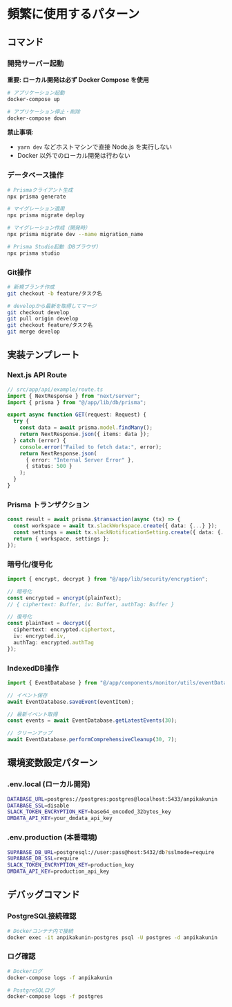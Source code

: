 # 頻繁に使用するパターン

## コマンド

### 開発サーバー起動
**重要: ローカル開発は必ず Docker Compose を使用**

```bash
# アプリケーション起動
docker-compose up

# アプリケーション停止・削除
docker-compose down
```

**禁止事項:**
- `yarn dev` などホストマシンで直接 Node.js を実行しない
- Docker 以外でのローカル開発は行わない

### データベース操作
```bash
# Prismaクライアント生成
npx prisma generate

# マイグレーション適用
npx prisma migrate deploy

# マイグレーション作成（開発時）
npx prisma migrate dev --name migration_name

# Prisma Studio起動（DBブラウザ）
npx prisma studio
```

### Git操作
```bash
# 新規ブランチ作成
git checkout -b feature/タスク名

# developから最新を取得してマージ
git checkout develop
git pull origin develop
git checkout feature/タスク名
git merge develop
```

## 実装テンプレート

### Next.js API Route
```typescript
// src/app/api/example/route.ts
import { NextResponse } from "next/server";
import { prisma } from "@/app/lib/db/prisma";

export async function GET(request: Request) {
  try {
    const data = await prisma.model.findMany();
    return NextResponse.json({ items: data });
  } catch (error) {
    console.error("Failed to fetch data:", error);
    return NextResponse.json(
      { error: "Internal Server Error" },
      { status: 500 }
    );
  }
}
```

### Prisma トランザクション
```typescript
const result = await prisma.$transaction(async (tx) => {
  const workspace = await tx.slackWorkspace.create({ data: {...} });
  const settings = await tx.slackNotificationSetting.create({ data: {...} });
  return { workspace, settings };
});
```

### 暗号化/復号化
```typescript
import { encrypt, decrypt } from "@/app/lib/security/encryption";

// 暗号化
const encrypted = encrypt(plainText);
// { ciphertext: Buffer, iv: Buffer, authTag: Buffer }

// 復号化
const plainText = decrypt({
  ciphertext: encrypted.ciphertext,
  iv: encrypted.iv,
  authTag: encrypted.authTag
});
```

### IndexedDB操作
```typescript
import { EventDatabase } from "@/app/components/monitor/utils/eventDatabase";

// イベント保存
await EventDatabase.saveEvent(eventItem);

// 最新イベント取得
const events = await EventDatabase.getLatestEvents(30);

// クリーンアップ
await EventDatabase.performComprehensiveCleanup(30, 7);
```

## 環境変数設定パターン

### .env.local (ローカル開発)
```bash
DATABASE_URL=postgres://postgres:postgres@localhost:5433/anpikakunin
DATABASE_SSL=disable
SLACK_TOKEN_ENCRYPTION_KEY=base64_encoded_32bytes_key
DMDATA_API_KEY=your_dmdata_api_key
```

### .env.production (本番環境)
```bash
SUPABASE_DB_URL=postgresql://user:pass@host:5432/db?sslmode=require
SUPABASE_DB_SSL=require
SLACK_TOKEN_ENCRYPTION_KEY=production_key
DMDATA_API_KEY=production_api_key
```

## デバッグコマンド

### PostgreSQL接続確認
```bash
# Dockerコンテナ内で接続
docker exec -it anpikakunin-postgres psql -U postgres -d anpikakunin
```

### ログ確認
```bash
# Dockerログ
docker-compose logs -f anpikakunin

# PostgreSQLログ
docker-compose logs -f postgres
```
